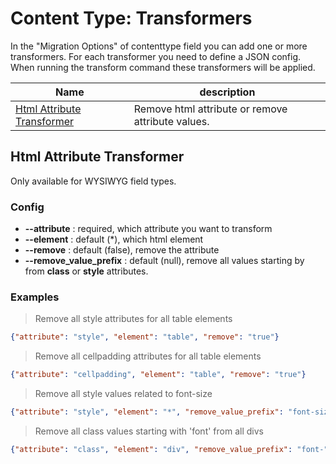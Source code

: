# Content Type: Transformers
In the "Migration Options" of contenttype field you can add one or more transformers.
For each transformer you need to define a JSON config.
When running the transform command these transformers will be applied.

Name | description 
--- | ---
[Html Attribute Transformer](#html-attribute-transformer) | Remove html attribute or remove attribute values.

## Html Attribute Transformer
Only available for WYSIWYG field types.
### Config
* **--attribute** : required, which attribute you want to transform
* **--element** : default (*), which html element
* **--remove** : default (false), remove the attribute
* **--remove_value_prefix** : default (null), remove all values starting by from **class** or **style** attributes.

### Examples
> Remove all style attributes for all table elements
```json
{"attribute": "style", "element": "table", "remove": "true"}
```
> Remove all cellpadding attributes for all table elements
```json
{"attribute": "cellpadding", "element": "table", "remove": "true"}
```
> Remove all style values related to font-size
```json
{"attribute": "style", "element": "*", "remove_value_prefix": "font-size"}
```
> Remove all class values starting with 'font' from all divs
```json
{"attribute": "class", "element": "div", "remove_value_prefix": "font-"}
```







